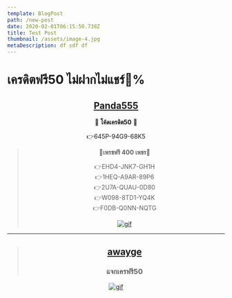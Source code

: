 ```yaml
---
template: BlogPost
path: /new-post
date: 2020-02-01T06:15:50.738Z
title: Test Post
thumbnail: /assets/image-4.jpg
metaDescription: df sdf df
---
```


# เครดิตฟรี50 ไม่ฝากไม่แชร์💯%  
<center>  

## [**Panda555**](https://www.heng99.com/register/6b529880-56bb06bd)  



 💸 **โค้ดเครดิต50** 💸  

 👉645P-94G9-68K5 
 
>💎**เพรชฟรี 400 เพชร**💎  
>
>  👉EHD4-JNK7-GH1H  
>  👉1HEQ-A9AR-89P6  
>  👉2U7A-QUAU-0D80  
>  👉W098-8TD1-YQ4K  
>  👉F0DB-Q0NN-NQTG  
>  
> [![gif](https://iili.io/Hnns0kx.gif)](https://www.panda555.bet/register?token=pqmzGGExfPxJSr5p)

___  

>  ## [**awayge**](https://www.heng99.com/register/6b529880-56bb06bd)  
>  ### แจกเครฟรี50  
[![gif](https://iili.io/Hnns0kx.gif)](https://awayge.com/register?token=fy6xu5BTKLOA1xtg)



